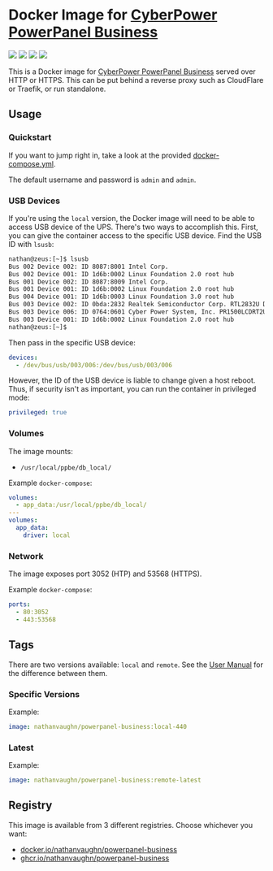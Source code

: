 # Docker Image for [CyberPower PowerPanel Business](https://www.cyberpowersystems.com/products/software/power-panel-business/)

[![](https://img.shields.io/docker/v/nathanvaughn/powerpanel-business)](https://hub.docker.com/r/nathanvaughn/powerpanel-business)
[![](https://img.shields.io/docker/image-size/nathanvaughn/powerpanel-business)](https://hub.docker.com/r/nathanvaughn/powerpanel-business)
[![](https://img.shields.io/docker/pulls/nathanvaughn/powerpanel-business)](https://hub.docker.com/r/nathanvaughn/powerpanel-business)
[![](https://img.shields.io/github/license/nathanvaughn/powerpanel-business-docker)](https://github.com/NathanVaughn/powerpanel-business-docker)

This is a Docker image for
[CyberPower PowerPanel Business](https://www.cyberpowersystems.com/products/software/power-panel-business/)
served over HTTP or HTTPS.
This can be put behind a reverse proxy such as CloudFlare or Traefik, or run standalone.

## Usage

### Quickstart

If you want to jump right in, take a look at the provided
[docker-compose.yml](https://github.com/NathanVaughn/powerpanel-business-docker/blob/master/docker-compose.yml).

The default username and password is `admin` and `admin`.

### USB Devices

If you're using the `local` version, the Docker image will need to be able
to access USB device of the UPS. There's two ways to accomplish this.
First, you can give the container access to the specific USB device.
Find the USB ID with `lsusb`:

```bash
nathan@zeus:[~]$ lsusb
Bus 002 Device 002: ID 8087:8001 Intel Corp.
Bus 002 Device 001: ID 1d6b:0002 Linux Foundation 2.0 root hub
Bus 001 Device 002: ID 8087:8009 Intel Corp.
Bus 001 Device 001: ID 1d6b:0002 Linux Foundation 2.0 root hub
Bus 004 Device 001: ID 1d6b:0003 Linux Foundation 3.0 root hub
Bus 003 Device 002: ID 0bda:2832 Realtek Semiconductor Corp. RTL2832U DVB-T
Bus 003 Device 006: ID 0764:0601 Cyber Power System, Inc. PR1500LCDRT2U UPS
Bus 003 Device 001: ID 1d6b:0002 Linux Foundation 2.0 root hub
nathan@zeus:[~]$
```

Then pass in the specific USB device:

```yml
devices:
  - /dev/bus/usb/003/006:/dev/bus/usb/003/006
```

However, the ID of the USB device is liable to change given a host reboot. Thus,
if security isn't as important, you can run the container in privileged mode:

```yml
privileged: true
```

### Volumes

The image mounts:

-   `/usr/local/ppbe/db_local/`

Example `docker-compose`:

```yml
volumes:
  - app_data:/usr/local/ppbe/db_local/
---
volumes:
  app_data:
    driver: local
```

### Network

The image exposes port 3052 (HTP) and 53568 (HTTPS).

Example `docker-compose`:

```yml
ports:
  - 80:3052
  - 443:53568
```

## Tags

There are two versions available: `local` and `remote`.
See the [User Manual](https://dl4jz3rbrsfum.cloudfront.net/documents/CyberPower-UM-PPB-440.pdf)
for the difference between them.

### Specific Versions

Example:

```yml
image: nathanvaughn/powerpanel-business:local-440
```

### Latest

Example:

```yml
image: nathanvaughn/powerpanel-business:remote-latest
```

## Registry

This image is available from 3 different registries. Choose whichever you want:

 - [docker.io/nathanvaughn/powerpanel-business](https://hub.docker.com/r/nathanvaughn/powerpanel-business)
 - [ghcr.io/nathanvaughn/powerpanel-business](https://github.com/users/nathanvaughn/packages/container/package/powerpanel-business)